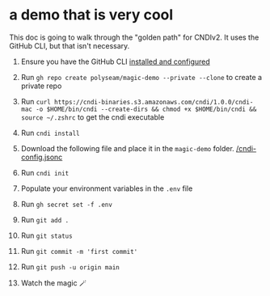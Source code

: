 # a demo that is very cool

This doc is going to walk through the "golden path" for CNDIv2. It uses the
GitHub CLI, but that isn't necessary.

1. Ensure you have the GitHub CLI
   [installed and configured](https://docs.github.com/en/github-cli/github-cli/quickstart)

2. Run `gh repo create polyseam/magic-demo --private --clone` to create a
   private repo

3. Run
   `curl https://cndi-binaries.s3.amazonaws.com/cndi/1.0.0/cndi-mac -o $HOME/bin/cndi --create-dirs && chmod +x $HOME/bin/cndi && source ~/.zshrc`
   to get the cndi executable

4. Run `cndi install`

5. Download the following file and place it in the `magic-demo` folder.
   [/cndi-config.jsonc](/cndi-config.jsonc)

6. Run `cndi init`

7. Populate your environment variables in the `.env` file

8. Run `gh secret set -f .env`

9. Run `git add .`

10. Run `git status`

11. Run `git commit -m 'first commit'`

12. Run `git push -u origin main`

13. Watch the magic 🪄
